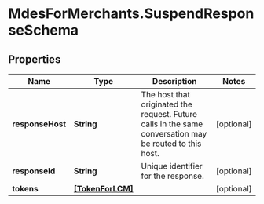 # MdesForMerchants.SuspendResponseSchema

## Properties

Name | Type | Description | Notes
------------ | ------------- | ------------- | -------------
**responseHost** | **String** | The host that originated the request. Future calls in the same conversation may be routed to this host.  | [optional] 
**responseId** | **String** | Unique identifier for the response.  | [optional] 
**tokens** | [**[TokenForLCM]**](TokenForLCM.md) |  | [optional] 


